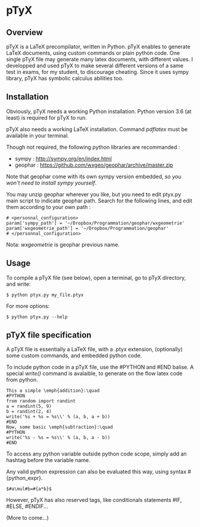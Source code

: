 pTyX
====

Overview
--------
pTyX is a LaTeX precompilator, written in Python.
pTyX enables to generate LaTeX documents, using custom commands or plain python code.
One single pTyX file may generate many latex documents, with different values.
I developped and used pTyX to make several different versions of a same test in exams,
for my student, to discourage cheating.
Since it uses sympy library, pTyX has symbolic calculus abilities too.

Installation
------------
Obviously, pTyX needs a working Python installation.
Python version 3.6 (at least) is required for pTyX to run.

pTyX also needs a working LaTeX installation. Command *pdflatex* must be available in your terminal.

Though not required, the following python libraries are recommanded :
* sympy : http://sympy.org/en/index.html
* geophar : https://github.com/wxgeo/geophar/archive/master.zip

Note that geophar come with its own sympy version embedded, so *you won't need to install sympy yourself*.

You may unzip geophar wherever you like, but you need to edit ptyx.py main script to indicate geophar path.
Search for the following lines, and edit them according to your own path :

    # <personnal_configuration>
    param['sympy_path'] = '~/Dropbox/Programmation/geophar/wxgeometrie'
    param['wxgeometrie_path'] = '~/Dropbox/Programmation/geophar'
    # </personnal_configuration>

Nota: *wxgeometrie* is geophar previous name.

Usage
-----

To compile a pTyX file (see below), open a terminal, go to pTyX directory, and write:

    $ python ptyx.py my_file.ptyx

For more options:

    $ python ptyx.py --help


pTyX file specification
-----------------------
A pTyX file is essentially a LaTeX file, with a .ptyx extension, (optionally) some custom commands, and embedded python code.

To include python code in a pTyX file, use the #PYTHON and #END balise.
A special *write()* command is avalaible, to generate on the flow latex code from python.

    This a simple \emph{addition}:\quad
    #PYTHON
    from random import randint
    a = randint(5, 9)
    b = randint(2, 4)
    write('%s + %s = %s\\' % (a, b, a + b))
    #END
    Now, some basic \emph{subtraction}:\quad
    #PYTHON
    write('%s - %s = %s\\' % (a, b, a - b))
    #END

To access any python variable outside python code scope, simply add an hashtag before the variable name. 

Any valid python expression can also be evaluated this way, using syntax #{python_expr}.
  
    $#a\mul#b=#{a*b}$

However, pTyX has also reserved tags, like conditionals statements #IF, #ELSE, #ENDIF...

(More to come...)
